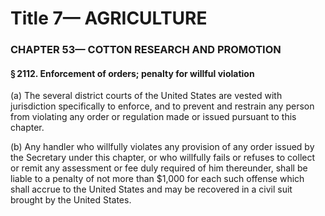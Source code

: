 
# Title 7— AGRICULTURE
### CHAPTER 53— COTTON RESEARCH AND PROMOTION
#### § 2112. Enforcement of orders; penalty for willful violation

(a) The several district courts of the United States are vested with jurisdiction specifically to enforce, and to prevent and restrain any person from violating any order or regulation made or issued pursuant to this chapter.

(b) Any handler who willfully violates any provision of any order issued by the Secretary under this chapter, or who willfully fails or refuses to collect or remit any assessment or fee duly required of him thereunder, shall be liable to a penalty of not more than $1,000 for each such offense which shall accrue to the United States and may be recovered in a civil suit brought by the United States.
